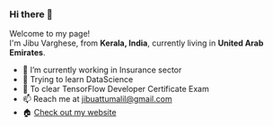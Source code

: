 ### Hi there 👋

<p>Welcome to my page! </br> I'm Jibu Varghese, from <b>Kerala, India</b>, currently living in <b>United Arab Emirates</b>. </p>

- 🔭 I’m currently working in Insurance sector
- 📖 Trying to learn DataScience
- 🎯 To clear TensorFlow Developer Certificate Exam
- 📫 Reach me at jibuattumalil@gmail.com 
- 🏠 [Check out my website](https://jibuv.github.io/)


<!--
**jibuv/jibuv** is a ✨ _special_ ✨ repository because its `README.md` (this file) appears on your GitHub profile.
<h3>Things I code with</h3>
Here are some ideas to get you started:


- 👯 I’m looking to collaborate on ...
- 🤔 I’m looking for help with ...
- 💬 Ask me about ...
- 📫 How to reach me: ...
- 😄 Pronouns: ...
- ⚡ Fun fact: ...
-->
